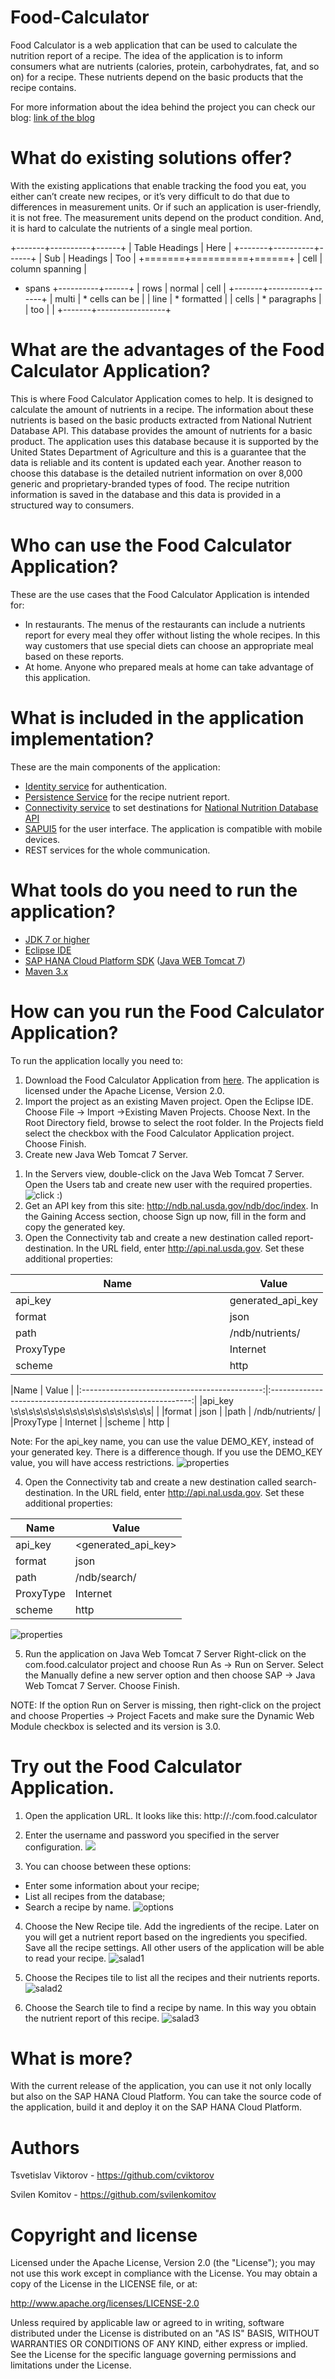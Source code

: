 # Food-Calculator
Food Calculator is а web application that can be used to calculate the nutrition report of a recipe. The idea of the application is to inform consumers what are nutrients (calories, protein, carbohydrates, fat, and so on) for a recipe. These nutrients depend on the basic products that the recipe contains.

For more information about the idea behind the project you can check our blog: [link of the blog](https://www.google.bg/)

# What do existing solutions offer?
With the existing applications that enable tracking the food you eat, you either can’t create new recipes, or it’s very difficult to do that due to differences in measurement units. Or if such an application is user-friendly, it is not free. 
The measurement units depend on the product condition. And, it is hard to calculate the nutrients of a single meal portion. 


+-------+----------+------+
| Table Headings   | Here |
+-------+----------+------+
| Sub   | Headings | Too  |
+=======+==========+======+
| cell  | column spanning |
+ spans +----------+------+
| rows  | normal   | cell |
+-------+----------+------+
| multi | * cells can be  |
| line  | * formatted     |
| cells | * paragraphs    |
| too   |                 |
+-------+-----------------+
# What are the advantages of the Food Calculator Application?
This is where Food Calculator Application comes to help. It is designed to calculate the amount of nutrients in a recipe. The information about these nutrients is based on the basic products extracted from National Nutrient Database API. This database provides the amount of nutrients for a basic product. The application uses this database because it is supported by the United States Department of Agriculture and this is a guarantee that the data is reliable and its content is updated each year. Another reason to choose this database is the detailed nutrient information on over 8,000 generic and proprietary-branded types of food. 
The recipe nutrition information is saved in the database and this data is provided in a structured way to consumers.

# Who can use the Food Calculator Application? 
These are the use cases that the Food Calculator Application is intended for:

*	In restaurants. The menus of the restaurants can include a nutrients report for every meal they offer without listing the whole recipes. In this way customers that use special diets can choose an appropriate meal based on these reports.
*	At home. Anyone who prepared meals at home can take advantage of this application.

# What is included in the application implementation?
These are the main components of the application:

*	[Identity service](https://help.hana.ondemand.com/cloud_identity/frameset.htm) for authentication.
*	[Persistence Service](https://help.hana.ondemand.com/help/frameset.htm?e7b3c275bb571014a910b3fb4329cf09.html) for the recipe nutrient report.
*	[Connectivity service](https://help.hana.ondemand.com/help/frameset.htm?e54cc8fbbb571014beb5caaf6aa31280.html) to set destinations for  [National Nutrition Database API](http://ndb.nal.usda.gov/ndb/doc/index)
*	[SAPUI5](https://sapui5.netweaver.ondemand.com/#docs/guide/99ac68a5b1c3416ab5c84c99fefa250d.html) for the user interface.  The application is compatible with mobile devices.
*	REST services for the whole communication.

# What tools do you need to run the application?
*	[JDK 7 or higher](http://www.oracle.com/technetwork/java/javase/downloads/jdk7-downloads-1880260.html)
*	[Eclipse IDE](https://eclipse.org/downloads/)
*	[SAP HANA Cloud Platform SDK](https://help.hana.ondemand.com/help/frameset.htm?7613843c711e1014839a8273b0e91070.html) ([Java WEB Tomcat 7](https://tools.hana.ondemand.com/))
*	[Maven 3.x](https://maven.apache.org/)

# How can you run the Food Calculator Application?
To run the application locally you need to: 
1.	Download the Food Calculator Application from [here](https://github.com/svilenkomitov/Food-Calculator).
    The application is licensed under the Apache License, Version 2.0.
2.	Import the project as an existing Maven project.
    Open the Eclipse IDE. Choose File → Import →Existing Maven Projects. Choose Next.
    In the Root Directory field, browse to select the root folder. In the Projects field select the checkbox with the Food       Calculator Application project. Choose Finish.
3.	Create new Java Web Tomcat 7 Server.

1)	In the Servers view, double-click on the Java Web Tomcat 7 Server. Open the Users tab and create new user with the           required properties.  
    ![click :)](https://cloud.githubusercontent.com/assets/7129907/10973037/6dfc4132-83e4-11e5-8a77-3c8509c6be07.jpg)
2)	Get an API key from this site: http://ndb.nal.usda.gov/ndb/doc/index. In the Gaining Access section, choose Sign up          now, fill in the form and copy the generated key.
3)	Open the Connectivity tab and create a new destination called report-destination. 
    In the URL field, enter http://api.nal.usda.gov.
    Set these additional properties:

<table style="width:500">
  <thead>
    <tr>
      <th style="width:70%">Name</th>
      <th style="width:30%">Value</th>
    </tr>
  </thead>
  <tbody>
    <tr>
      <td>api_key</th>
      <td>generated_api_key</th>
    </tr>
    <tr>
      <td>format</th>
      <td>json</th>
    </tr>
    <tr>
      <td>path</th>
      <td>/ndb/nutrients/</th>
    </tr>
    <tr>
      <td>ProxyType</th>
      <td>Internet</th>
    </tr>
    <tr>
      <td>scheme</th>
      <td>http</th>
    </tr>
  </tbody>
</table>
|Name                                           |                                                     Value  |
|:---------------------------------------------:|:----------------------------------------------------------:|
|api_key \s\s\s\s\s\s\s\s\s\s\s\s\s\s\s\s\s\s\s|                                        <generated_api_key>  |
|format	                                        |                                                       json |
|path	                                        |                                            /ndb/nutrients/ |
|ProxyType	                                    |                                                   Internet |
|scheme	                                        |                                                       http |

Note: For the api_key name, you can use the value DEMO_KEY, instead of your generated key. There is a difference though. If you use the DEMO_KEY value, you will have access restrictions.
![properties](https://cloud.githubusercontent.com/assets/7129907/10996152/0d028088-848b-11e5-889c-ec93bca62c15.png)

4)	Open the Connectivity tab and create a new destination called search-destination. 
    In the URL field, enter http://api.nal.usda.gov.
    Set these additional properties:

|Name	| Value|
|-----------|------------|
|api_key	| <generated_api_key>|
|format	| json|
|path	| /ndb/search/|
|ProxyType	| Internet|
|scheme	| http|

![properties](https://cloud.githubusercontent.com/assets/7129907/10996120/d518b2aa-848a-11e5-8a3d-d8deff31a0c2.png)

5)	Run the application on Java Web Tomcat 7 Server
    Right-click on the com.food.calculator project and choose Run As → Run on Server. Select the Manually define a new           server option and then choose SAP → Java Web Tomcat 7 Server. Choose Finish.

NOTE: If the option Run on Server is missing, then right-click on the project and choose Properties → Project Facets         and make sure the Dynamic Web Module checkbox is selected and its version is 3.0.

# Try out the Food Calculator Application.
1)	Open the application URL. It looks like this: http://<host>:<port>/com.food.calculator
2)	Enter the username and password you specified in the server configuration.
![](https://cloud.githubusercontent.com/assets/7129907/10973033/6de23b52-83e4-11e5-9e56-13bc15ab8706.jpg)

3)	You can choose between these options:
*	Enter some information about your recipe;
*	List all recipes from the database;
* Search a recipe by name.
![options](https://cloud.githubusercontent.com/assets/7129907/10996387/2e7c70a0-848d-11e5-8969-ecfa0106a9f2.png)

4)	Choose the New Recipe tile. Add the ingredients of the recipe. Later on you will get a nutrient report based on the ingredients you specified. Save all the recipe settings. All other users of the application will be able to read your recipe.
![salad1](https://cloud.githubusercontent.com/assets/3735031/11435676/beb6ec8c-94e5-11e5-901e-b89328d7d443.jpg)

5)	Choose the Recipes tile to list all the recipes and their nutrients reports. 
![salad2](https://cloud.githubusercontent.com/assets/3735031/11435678/beb82fde-94e5-11e5-93ee-0f6d7cf06bd8.jpg)

6)	Choose the Search tile to find a recipe by name. In this way you obtain the nutrient report of this recipe.
![salad3](https://cloud.githubusercontent.com/assets/3735031/11435677/beb7370a-94e5-11e5-8657-7ebc20eeb548.jpg)

# What is more?
With the current release of the application, you can use it not only locally but also on the SAP HANA Cloud Platform. You can take the source code of the application, build it and deploy it on the SAP HANA Cloud Platform. 

# Authors
Tsvetislav Viktorov - https://github.com/cviktorov

Svilen Komitov - https://github.com/svilenkomitov

# Copyright and license
Licensed under the Apache License, Version 2.0 (the "License"); you may not use this work except in compliance with the License. You may obtain a copy of the License in the LICENSE file, or at:

http://www.apache.org/licenses/LICENSE-2.0

Unless required by applicable law or agreed to in writing, software distributed under the License is distributed on an "AS IS" BASIS, WITHOUT WARRANTIES OR CONDITIONS OF ANY KIND, either express or implied. See the License for the specific language governing permissions and limitations under the License.
